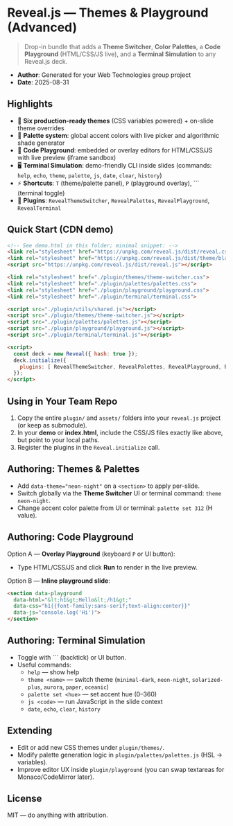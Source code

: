 # Reveal.js — Themes & Playground (Advanced)

> Drop-in bundle that adds a **Theme Switcher**, **Color Palettes**, a **Code Playground** (HTML/CSS/JS live), and a **Terminal Simulation** to any Reveal.js deck.

- **Author**: Generated for your Web Technologies group project
- **Date**: 2025-08-31

## Highlights

- 🎨 **Six production-ready themes** (CSS variables powered) + on-slide theme overrides
- 🌈 **Palette system**: global accent colors with live picker and algorithmic shade generator
- 🧪 **Code Playground**: embedded or overlay editors for HTML/CSS/JS with live preview (iframe sandbox)
- 🖥️ **Terminal Simulation**: demo-friendly CLI inside slides (commands: `help`, `echo`, `theme`, `palette`, `js`, `date`, `clear`, `history`)
- ⚡ **Shortcuts**: `T` (theme/palette panel), `P` (playground overlay), `\`` (terminal toggle)
- 🧩 **Plugins**: `RevealThemeSwitcher`, `RevealPalettes`, `RevealPlayground`, `RevealTerminal`

## Quick Start (CDN demo)

```html
<!-- See demo.html in this folder; minimal snippet: -->
<link rel="stylesheet" href="https://unpkg.com/reveal.js/dist/reveal.css">
<link rel="stylesheet" href="https://unpkg.com/reveal.js/dist/theme/black.css">
<script src="https://unpkg.com/reveal.js/dist/reveal.js"></script>

<link rel="stylesheet" href="./plugin/themes/theme-switcher.css">
<link rel="stylesheet" href="./plugin/palettes/palettes.css">
<link rel="stylesheet" href="./plugin/playground/playground.css">
<link rel="stylesheet" href="./plugin/terminal/terminal.css">

<script src="./plugin/utils/shared.js"></script>
<script src="./plugin/themes/theme-switcher.js"></script>
<script src="./plugin/palettes/palettes.js"></script>
<script src="./plugin/playground/playground.js"></script>
<script src="./plugin/terminal/terminal.js"></script>

<script>
  const deck = new Reveal({ hash: true });
  deck.initialize({
    plugins: [ RevealThemeSwitcher, RevealPalettes, RevealPlayground, RevealTerminal ]
  });
</script>
```

## Using in Your Team Repo

1. Copy the entire `plugin/` and `assets/` folders into your `reveal.js` project (or keep as submodule).
2. In your **demo** or **index.html**, include the CSS/JS files exactly like above, but point to your local paths.
3. Register the plugins in the `Reveal.initialize` call.

## Authoring: Themes & Palettes

- Add `data-theme="neon-night"` on a `<section>` to apply per-slide.
- Switch globally via the **Theme Switcher** UI or terminal command: `theme neon-night`.
- Change accent color palette from UI or terminal: `palette set 312` (H value).

## Authoring: Code Playground

Option A — **Overlay Playground** (keyboard `P` or UI button):
- Type HTML/CSS/JS and click **Run** to render in the live preview.

Option B — **Inline playground slide**:
```html
<section data-playground
  data-html="&lt;h1&gt;Hello&lt;/h1&gt;"
  data-css="h1{{font-family:sans-serif;text-align:center}}"
  data-js="console.log('Hi')">
</section>
```

## Authoring: Terminal Simulation

- Toggle with `\`` (backtick) or UI button.
- Useful commands:
  - `help` — show help
  - `theme <name>` — switch theme (`minimal-dark`, `neon-night`, `solarized-plus`, `aurora`, `paper`, `oceanic`)
  - `palette set <hue>` — set accent hue (0–360)
  - `js <code>` — run JavaScript in the slide context
  - `date`, `echo`, `clear`, `history`

## Extending

- Edit or add new CSS themes under `plugin/themes/`.
- Modify palette generation logic in `plugin/palettes/palettes.js` (HSL → variables).
- Improve editor UX inside `plugin/playground` (you can swap textareas for Monaco/CodeMirror later).

## License

MIT — do anything with attribution.
